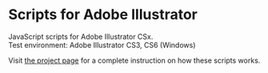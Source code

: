 # Scripts for Adobe Illustrator

JavaScript scripts for Adobe Illustrator CSx.  
Test environment: Adobe Illustrator CS3, CS6 (Windows) 

Visit [the project page](http://shanfan.github.com/Illustrator-Scripts-Archive/) for a complete instruction on how these scripts works.
